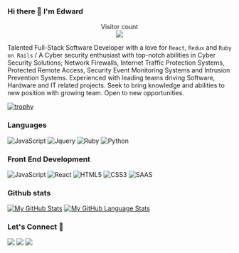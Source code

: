 ### Hi there 👋 I'm Edward

<!--
**white3d/white3d** is a ✨ _special_ ✨ repository because its `README.md` (this file) appears on your GitHub profile.

Here are some ideas to get you started:

- 🔭 I’m currently working on ...
- 🌱 I’m currently learning ...
- 👯 I’m looking to collaborate on ...
- 🤔 I’m looking for help with ...
- 💬 Ask me about ...
- 📫 How to reach me: ...
- 😄 Pronouns: ...
- ⚡ Fun fact: ...
-->

<p align="center"> 
  Visitor count<br>
  <img src="https://profile-counter.glitch.me/white3d/count.svg" />
</p>

Talented Full-Stack Software Developer with a love for `React`, `Redux` and `Ruby on Rails` / A Cyber security enthusiast with top-notch abilities in Cyber Security Solutions; Network Firewalls, Internet Traffic Protection Systems, Protected Remote Access, Security Event Monitoring Systems and Intrusion Prevention Systems. Experienced with leading teams driving Software, Hardware and IT related projects. Seek to bring knowledge and abilities to new position with growing team. Open to new opportunities.

[![trophy](https://github-profile-trophy.vercel.app/?username=white3d&theme=matrix&margin-w=15)](https://github.com/ryo-ma/github-profile-trophy)

### Languages
![JavaScript](https://icongr.am/devicon/javascript-original.svg?size=50&color=currentColor)
![Jquery](https://icongr.am/devicon/jquery-original-wordmark.svg?size=128&color=currentColor)
![Ruby](https://icongr.am/devicon/ruby-original.svg?size=50&color=currentColor)
![Python](https://icongr.am/devicon/python-original.svg?size=50&color=currentColor)
### Front End Development
![JavaScript](https://icongr.am/devicon/javascript-original.svg?size=50&color=currentColor)
![React](https://icongr.am/devicon/react-original.svg?size=50&color=currentColor)
![HTML5](https://icongr.am/devicon/html5-original.svg?size=50&color=currentColor)
![CSS3](https://icongr.am/devicon/css3-original.svg?size=50&color=currentColor)
![SAAS](https://icongr.am/devicon/sass-original.svg?size=50&color=currentColor)
### Github stats
[![My GitHub Stats](https://github-readme-stats.vercel.app/api/?username=white3d&count_private=true&theme=tokyonight&showicons=true)]()
[![My GitHub Language Stats](https://github-readme-stats.vercel.app/api/top-langs/?username=white3d&langs_count=5&theme=tokyonight)]()<h3 align="left">Let's Connect :handshake:</h3>
<div align="left">
<a target="_blank"
href="https://www.linkedin.com/in/edward-odhiambo-6a462a21b/"><img
src="https://img.shields.io/badge/-LinkedIn-0077b5?style=for-the-badge&logo=LinkedIn&logoColor=white"></img></a> <a target="_blank"
href="mailto:odhiambo.edward111@gmail.com"><img
src="https://img.shields.io/badge/-Gmail-D14836?style=for-the-badge&logo=Gmail&logoColor=white"></img></a> <a target="_blank"
href="https://twitter.com/odhiambo_ed"><img
src="https://img.shields.io/badge/-Twitter-1DA1F2?style=for-the-badge&logo=Twitter&logoColor=white"></img></a>
<div/>

